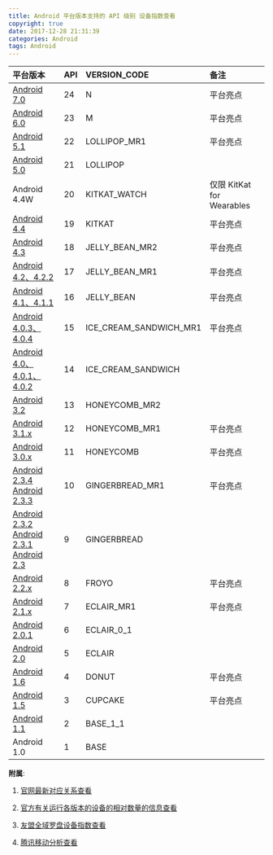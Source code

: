 ```yaml
---
title: Android 平台版本支持的 API 级别 设备指数查看
copyright: true
date: 2017-12-28 21:31:39
categories: Android
tags: Android
---
```

| 平台版本 | API  | VERSION_CODE | 备注 |
|:--|:--|:--|:--|
|[Android 7.0](https://developer.android.google.cn/about/versions/nougat/android-7.0.html)|24|N|平台亮点|
|[Android 6.0](https://developer.android.google.cn/about/versions/marshmallow/android-6.0.html)|23|M|平台亮点|
|[Android 5.1](https://developer.android.google.cn/about/versions/android-5.1.html)|22|LOLLIPOP_MR1|平台亮点|
|[Android 5.0](https://developer.android.google.cn/about/versions/android-5.0.html)|21|LOLLIPOP||
|Android 4.4W|20|KITKAT_WATCH|仅限 KitKat for Wearables|
|[Android 4.4](https://developer.android.google.cn/about/versions/android-4.4.html)|19|KITKAT|平台亮点|
|[Android 4.3](https://developer.android.google.cn/about/versions/android-4.3.html)|18|JELLY_BEAN_MR2|平台亮点|
|[Android 4.2、4.2.2](https://developer.android.google.cn/about/versions/android-4.2.html)|17|JELLY_BEAN_MR1|平台亮点|
|[Android 4.1、4.1.1](https://developer.android.google.cn/about/versions/android-4.1.html)|16|JELLY_BEAN|平台亮点|
|[Android 4.0.3、4.0.4](https://developer.android.google.cn/about/versions/android-4.0.3.html)|15|ICE_CREAM_SANDWICH_MR1|平台亮点|
|[Android 4.0、4.0.1、4.0.2](https://developer.android.google.cn/about/versions/android-4.0.html)|14|ICE_CREAM_SANDWICH||
|[Android 3.2](https://developer.android.google.cn/about/versions/android-3.2.html)|13|HONEYCOMB_MR2||
|[Android 3.1.x](https://developer.android.google.cn/about/versions/android-3.1.html)|12|HONEYCOMB_MR1|平台亮点|
|[Android 3.0.x](https://developer.android.google.cn/about/versions/android-3.0.html)|11|HONEYCOMB|平台亮点|
|[Android 2.3.4</br>Android 2.3.3](https://developer.android.google.cn/about/versions/android-2.3.3.html)|10|GINGERBREAD_MR1|平台亮点|
|[Android 2.3.2</br>Android 2.3.1</br>Android 2.3](https://developer.android.google.cn/about/versions/android-2.3.html)|9|GINGERBREAD||
|[Android 2.2.x](https://developer.android.google.cn/about/versions/android-2.2.html)|8|FROYO|平台亮点|
|[Android 2.1.x](https://developer.android.google.cn/about/versions/android-2.1.html)|7|ECLAIR_MR1|平台亮点|
|[Android 2.0.1](https://developer.android.google.cn/about/versions/android-2.0.1.html)|6|ECLAIR_0_1||
|[Android 2.0](https://developer.android.google.cn/about/versions/android-2.0.html)|5|ECLAIR||
|[Android 1.6](https://developer.android.google.cn/about/versions/android-1.6.html)|4|DONUT|平台亮点|
|[Android 1.5](https://developer.android.google.cn/about/versions/android-1.5.html)|3|CUPCAKE|平台亮点|
|[Android 1.1](https://developer.android.google.cn/about/versions/android-1.1.html)|2|BASE_1_1||
|Android 1.0|1|BASE|||

__附属__:
1. [官网最新对应关系查看](https://developer.android.google.cn/guide/topics/manifest/uses-sdk-element.html#uses)

2. [官方有关运行各版本的设备的相对数量的信息查看](https://developer.android.google.cn/about/dashboards/index.html)

3. [友盟全域罗盘设备指数查看](http://compass.umeng.com/#/equipment?_k=br31uj)

4. [腾讯移动分析查看](https://mta.qq.com/mta/data/device)
